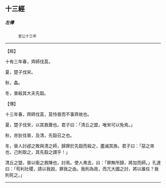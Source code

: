 

## 十三經

##### 左傳
　　　`宣公十三年`

* * *

【經】

十有三年春，齊師伐莒。

夏，楚子伐宋。

秋，螽。

冬，晉殺其大夫先縠。

【傳】

十三年春，齊師伐莒，莒恃晉而不事齊故也。

夏，楚子伐宋，以其救蕭也。君子曰：「清丘之盟，唯宋可以免焉。」

秋，赤狄伐晉，及清，先縠召之也。

冬，晉人討邲之敗與清之師，歸罪於先縠而殺之，盡滅其族。君子曰：「惡之來也，己則取之，其先縠之謂乎！」

清丘之盟，晉以衛之救陳也，討焉。使人弗去，曰：「罪無所歸，將加而師。」孔達曰：「苟利社稷，請以我說，罪我之由。我則為政，而亢大國之討，將以誰任？我則死之。」

* * *

